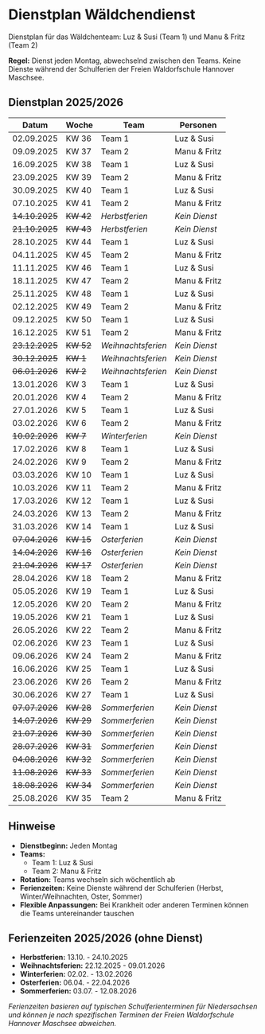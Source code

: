 # Dienstplan Wäldchendienst

Dienstplan für das Wäldchenteam: Luz & Susi (Team 1) und Manu & Fritz (Team 2)

**Regel:** Dienst jeden Montag, abwechselnd zwischen den Teams. Keine Dienste während der Schulferien der Freien Waldorfschule Hannover Maschsee.

## Dienstplan 2025/2026

| Datum | Woche | Team | Personen |
|-------|--------|------|----------|
| 02.09.2025 | KW 36 | Team 1 | Luz & Susi |
| 09.09.2025 | KW 37 | Team 2 | Manu & Fritz |
| 16.09.2025 | KW 38 | Team 1 | Luz & Susi |
| 23.09.2025 | KW 39 | Team 2 | Manu & Fritz |
| 30.09.2025 | KW 40 | Team 1 | Luz & Susi |
| 07.10.2025 | KW 41 | Team 2 | Manu & Fritz |
| ~~14.10.2025~~ | ~~KW 42~~ | *Herbstferien* | *Kein Dienst* |
| ~~21.10.2025~~ | ~~KW 43~~ | *Herbstferien* | *Kein Dienst* |
| 28.10.2025 | KW 44 | Team 1 | Luz & Susi |
| 04.11.2025 | KW 45 | Team 2 | Manu & Fritz |
| 11.11.2025 | KW 46 | Team 1 | Luz & Susi |
| 18.11.2025 | KW 47 | Team 2 | Manu & Fritz |
| 25.11.2025 | KW 48 | Team 1 | Luz & Susi |
| 02.12.2025 | KW 49 | Team 2 | Manu & Fritz |
| 09.12.2025 | KW 50 | Team 1 | Luz & Susi |
| 16.12.2025 | KW 51 | Team 2 | Manu & Fritz |
| ~~23.12.2025~~ | ~~KW 52~~ | *Weihnachtsferien* | *Kein Dienst* |
| ~~30.12.2025~~ | ~~KW 1~~ | *Weihnachtsferien* | *Kein Dienst* |
| ~~06.01.2026~~ | ~~KW 2~~ | *Weihnachtsferien* | *Kein Dienst* |
| 13.01.2026 | KW 3 | Team 1 | Luz & Susi |
| 20.01.2026 | KW 4 | Team 2 | Manu & Fritz |
| 27.01.2026 | KW 5 | Team 1 | Luz & Susi |
| 03.02.2026 | KW 6 | Team 2 | Manu & Fritz |
| ~~10.02.2026~~ | ~~KW 7~~ | *Winterferien* | *Kein Dienst* |
| 17.02.2026 | KW 8 | Team 1 | Luz & Susi |
| 24.02.2026 | KW 9 | Team 2 | Manu & Fritz |
| 03.03.2026 | KW 10 | Team 1 | Luz & Susi |
| 10.03.2026 | KW 11 | Team 2 | Manu & Fritz |
| 17.03.2026 | KW 12 | Team 1 | Luz & Susi |
| 24.03.2026 | KW 13 | Team 2 | Manu & Fritz |
| 31.03.2026 | KW 14 | Team 1 | Luz & Susi |
| ~~07.04.2026~~ | ~~KW 15~~ | *Osterferien* | *Kein Dienst* |
| ~~14.04.2026~~ | ~~KW 16~~ | *Osterferien* | *Kein Dienst* |
| ~~21.04.2026~~ | ~~KW 17~~ | *Osterferien* | *Kein Dienst* |
| 28.04.2026 | KW 18 | Team 2 | Manu & Fritz |
| 05.05.2026 | KW 19 | Team 1 | Luz & Susi |
| 12.05.2026 | KW 20 | Team 2 | Manu & Fritz |
| 19.05.2026 | KW 21 | Team 1 | Luz & Susi |
| 26.05.2026 | KW 22 | Team 2 | Manu & Fritz |
| 02.06.2026 | KW 23 | Team 1 | Luz & Susi |
| 09.06.2026 | KW 24 | Team 2 | Manu & Fritz |
| 16.06.2026 | KW 25 | Team 1 | Luz & Susi |
| 23.06.2026 | KW 26 | Team 2 | Manu & Fritz |
| 30.06.2026 | KW 27 | Team 1 | Luz & Susi |
| ~~07.07.2026~~ | ~~KW 28~~ | *Sommerferien* | *Kein Dienst* |
| ~~14.07.2026~~ | ~~KW 29~~ | *Sommerferien* | *Kein Dienst* |
| ~~21.07.2026~~ | ~~KW 30~~ | *Sommerferien* | *Kein Dienst* |
| ~~28.07.2026~~ | ~~KW 31~~ | *Sommerferien* | *Kein Dienst* |
| ~~04.08.2026~~ | ~~KW 32~~ | *Sommerferien* | *Kein Dienst* |
| ~~11.08.2026~~ | ~~KW 33~~ | *Sommerferien* | *Kein Dienst* |
| ~~18.08.2026~~ | ~~KW 34~~ | *Sommerferien* | *Kein Dienst* |
| 25.08.2026 | KW 35 | Team 2 | Manu & Fritz |

## Hinweise

- **Dienstbeginn:** Jeden Montag
- **Teams:** 
  - Team 1: Luz & Susi
  - Team 2: Manu & Fritz
- **Rotation:** Teams wechseln sich wöchentlich ab
- **Ferienzeiten:** Keine Dienste während der Schulferien (Herbst, Winter/Weihnachten, Oster, Sommer)
- **Flexible Anpassungen:** Bei Krankheit oder anderen Terminen können die Teams untereinander tauschen

## Ferienzeiten 2025/2026 (ohne Dienst)

- **Herbstferien:** 13.10. - 24.10.2025
- **Weihnachtsferien:** 22.12.2025 - 09.01.2026  
- **Winterferien:** 02.02. - 13.02.2026
- **Osterferien:** 06.04. - 22.04.2026
- **Sommerferien:** 03.07. - 12.08.2026

*Ferienzeiten basieren auf typischen Schulferienterminen für Niedersachsen und können je nach spezifischen Terminen der Freien Waldorfschule Hannover Maschsee abweichen.*